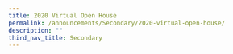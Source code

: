 ```yaml
---
title: 2020 Virtual Open House
permalink: /announcements/Secondary/2020-virtual-open-house/
description: ""
third_nav_title: Secondary
---
```

